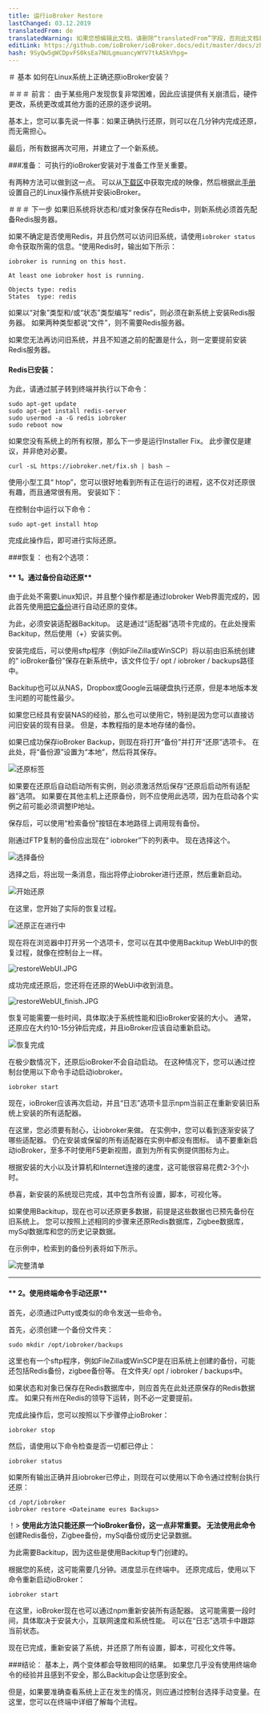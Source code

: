 ```yaml
---
title: 运行ioBroker Restore
lastChanged: 03.12.2019
translatedFrom: de
translatedWarning: 如果您想编辑此文档，请删除“translatedFrom”字段，否则此文档将再次自动翻译
editLink: https://github.com/ioBroker/ioBroker.docs/edit/master/docs/zh-cn/tutorial/restore.md
hash: 9SyQw5gWCDpvFS0ksEa7NULgmuancyWYV7tkASkVhpg=
---
```

＃ 基本
如何在Linux系统上正确还原ioBroker安装？

＃＃＃ 前言：
由于某些用户发现恢复非常困难，因此应该提供有关崩溃后，硬件更改，系统更改或其他方面的还原的逐步说明。

基本上，您可以事先说一件事：如果正确执行还原，则可以在几分钟内完成还原，而无需担心。

最后，所有数据再次可用，并建立了一个新系统。

###准备：
可执行的ioBroker安装对于准备工作至关重要。

有两种方法可以做到这一点。
可以从[下载区](https://www.iobroker.net/#de/download)中获取完成的映像，然后根据此[手册](https://www.iobroker.net/#de/documentation/install/linux.md)设置自己的Linux操作系统并安装ioBroker。

＃＃＃ 下一步
如果旧系统将状态和/或对象保存在Redis中，则新系统必须首先配备Redis服务器。

如果不确定是否使用Redis，并且仍然可以访问旧系统，请使用`iobroker status`命令获取所需的信息。“使用Redis时，输出如下所示：

```
iobroker is running on this host.

At least one iobroker host is running.

Objects type: redis
States  type: redis
```

如果以“对象”类型和/或“状态”类型编写“ redis”，则必须在新系统上安装Redis服务器。
如果两种类型都说“文件”，则不需要Redis服务器。

如果您无法再访问旧系统，并且不知道之前的配置是什么，则一定要提前安装Redis服务器。

#### Redis已安装：
为此，请通过腻子转到终端并执行以下命令：

```
sudo apt-get update
sudo apt-get install redis-server
sudo usermod -a -G redis iobroker
sudo reboot now
```

如果您没有系统上的所有权限，那么下一步是运行Installer Fix。
此步骤仅是建议，并非绝对必要。

```
curl -sL https://iobroker.net/fix.sh | bash –
```

使用小型工具“ htop”，您可以很好地看到所有正在运行的进程，这不仅对还原很有趣，而且通常很有用。
安装如下：

在控制台中运行以下命令：

```
sudo apt-get install htop
```

完成此操作后，即可进行实际还原。

###恢复：
也有2个选项：

#### ** 1。通过备份自动还原**
由于此处不需要Linux知识，并且整个操作都是通过Iobroker Web界面完成的，因此首先使用[把它备份](https://github.com/simatec/ioBroker.backitup/blob/master/README.md)进行自动还原的变体。

为此，必须安装适配器Backitup。
这是通过“适配器”选项卡完成的。在此处搜索Backitup，然后使用（+）安装实例。

安装完成后，可以使用sftp程序（例如FileZilla或WinSCP）将以前由旧系统创建的“ ioBroker备份”保存在新系统中，该文件位于/ opt / iobroker / backups路径中。

Backitup也可以从NAS，Dropbox或Google云端硬盘执行还原，但是本地版本发生问题的可能性最少。

如果您已经具有安装NAS的经验，那么也可以使用它，特别是因为您可以直接访问旧安装的现有目录。
但是，本教程指的是本地存储的备份。

如果已成功保存ioBroker Backup，则现在将打开“备份”并打开“还原”选项卡。
在此处，将“备份源”设置为“本地”，然后将其保存。

![还原标签](../../de/tutorial/media/restore/1575301096581-restoretab.jpg)

如果要在还原后自动启动所有实例，则必须激活然后保存“还原后启动所有适配器”选项。
如果要在其他主机上还原备份，则不应使用此选项，因为在启动各个实例之前可能必须调整IP地址。

保存后，可以使用“检索备份”按钮在本地路径上调用现有备份。

刚通过FTP复制的备份应出现在“ iobroker”下的列表中。
现在选择这个。

![选择备份](../../de/tutorial/media/restore/1575301146928-restoreliste.jpg)

选择之后，将出现一条消息，指出将停止iobroker进行还原，然后重新启动。

![开始还原](../../de/tutorial/media/restore/1575301175231-restorestart.jpg)

在这里，您开始了实际的恢复过程。

![还原正在进行中](../../de/tutorial/media/restore/1575301208033-restore.jpg)

现在将在浏览器中打开另一个选项卡，您可以在其中使用Backitup WebUI中的恢复过程，就像在控制台上一样。

![restoreWebUI.JPG](../../de/tutorial/media/restore/restoreWebUI.JPG)

成功完成还原后，您还将在还原的WebUi中收到消息。

![restoreWebUI_finish.JPG](../../de/tutorial/media/restore/restoreWebUI_finish.JPG)

恢复可能需要一些时间，具体取决于系统性能和旧ioBroker安装的大小。
通常，还原应在大约10-15分钟后完成，并且ioBroker应该自动重新启动。

![恢复完成](../../de/tutorial/media/restore/1575301228008-restorefinish.jpg)

在极少数情况下，还原后ioBroker不会自动启动。
在这种情况下，您可以通过控制台使用以下命令手动启动iobroker。

```
iobroker start
```

现在，ioBroker应该再次启动，并且“日志”选项卡显示npm当前正在重新安装旧系统上安装的所有适配器。

在这里，您必须要有耐心，让iobroker来做。
在实例中，您可以看到逐渐安装了哪些适配器。
仍在安装或保留的所有适配器在实例中都没有图标。
请不要重新启动ioBroker，至多不时使用F5更新视图，直到为所有实例提供图标为止。

根据安装的大小以及计算机和Internet连接的速度，这可能很容易花费2-3个小时。

恭喜，新安装的系统现已完成，其中包含所有设置，脚本，可视化等。

如果使用Backitup，现在也可以还原更多数据，前提是这些数据也已预先备份在旧系统上。
您可以按照上述相同的步骤来还原Redis数据库，Zigbee数据库，mySql数据库和您的历史记录数据。

在示例中，检索到的备份列表将如下所示。

![完整清单](../../de/tutorial/media/restore/1575362131512-fullliste.jpg)

*****************************************************************************************************************************************

#### ** 2。使用终端命令手动还原**
首先，必须通过Putty或类似的命令发送一些命令。

首先，必须创建一个备份文件夹：

```
sudo mkdir /opt/iobroker/backups
```

这里也有一个sftp程序，例如FileZilla或WinSCP是在旧系统上创建的备份，可能还包括Redis备份，zigbee备份等。
在文件夹/ opt / iobroker / backups中。

如果状态和对象已保存在Redis数据库中，则应首先在此处还原保存的Redis数据库。
如果只有州在Redis的领导下运转，则不必一定要提前。

完成此操作后，您可以按照以下步骤停止ioBroker：

```
iobroker stop
```

然后，请使用以下命令检查是否一切都已停止：

```
iobroker status
```

如果所有输出正确并且iobroker已停止，则现在可以使用以下命令通过控制台执行还原：

```
cd /opt/iobroker
iobroker restore <Dateiname eures Backups>
```

！> **使用此方法只能还原一个ioBroker备份，这一点非常重要。
无法使用此命令**创建Redis备份，Zigbee备份，mySql备份或历史记录数据。

为此需要Backitup，因为这些是使用Backitup专门创建的。

根据您的系统，这可能需要几分钟。进度显示在终端中。
还原完成后，使用以下命令重新启动ioBroker：

```
iobroker start
```

在这里，ioBroker现在也可以通过npm重新安装所有适配器。
这可能需要一段时间，具体取决于安装大小，互联网速度和系统性能。
可以在“日志”选项卡中跟踪当前状态。

现在已完成，重新安装了系统，并还原了所有设置，脚本，可视化文件等。

###结论：
基本上，两个变体都会导致相同的结果。
如果您几乎没有使用终端命令的经验并且感到不安全，那么Backitup会让您感到安全。

但是，如果要准确查看系统上正在发生的情况，则应通过控制台选择手动变量。在这里，您可以在终端中详细了解每个流程。